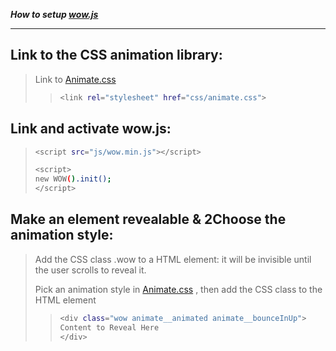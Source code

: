 *___How to setup [wow.js](https://wowjs.uk/)___*
 <hr>
 
 ## Link to the CSS animation library:
 >Link to [Animate.css](https://animate.style/)
>>```sh
>><link rel="stylesheet" href="css/animate.css">
>>```

## Link and activate wow.js:
>```sh
><script src="js/wow.min.js"></script>
>```
> ```sh
><script>
> new WOW().init();
> </script>
>```

## Make an element revealable & 2Choose the animation style:
>Add the CSS class .wow to a HTML element: it will be invisible until the user scrolls to reveal it.
>
>Pick an animation style in [Animate.css](https://animate.style/) , then add the CSS class to the HTML element
>>```sh
>><div class="wow animate__animated animate__bounceInUp">
  >>Content to Reveal Here
>></div>
>>```

